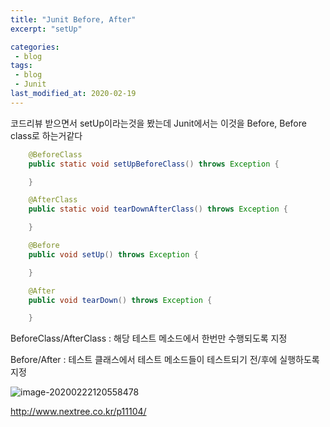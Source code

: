 ```yaml
---
title: "Junit Before, After"
excerpt: "setUp"

categories:
 - blog
tags:
 - blog
 - Junit
last_modified_at: 2020-02-19
---
```








코드리뷰 받으면서 setUp이라는것을 봤는데 Junit에서는 이것을 Before, Before class로 하는거같다

```java
    @BeforeClass
    public static void setUpBeforeClass() throws Exception {

    }

    @AfterClass
    public static void tearDownAfterClass() throws Exception {

    }

    @Before
    public void setUp() throws Exception {

    }

    @After
    public void tearDown() throws Exception {

    }
```

BeforeClass/AfterClass : 해당 테스트 메소드에서 한번만 수행되도록 지정

Before/After : 테스트 클래스에서 테스트 메소드들이 테스트되기 전/후에 실행하도록 지정

![image-20200222120558478]({{site.url}}/assets/images/2020-02-20-Junit-Before-and-After.png)



http://www.nextree.co.kr/p11104/